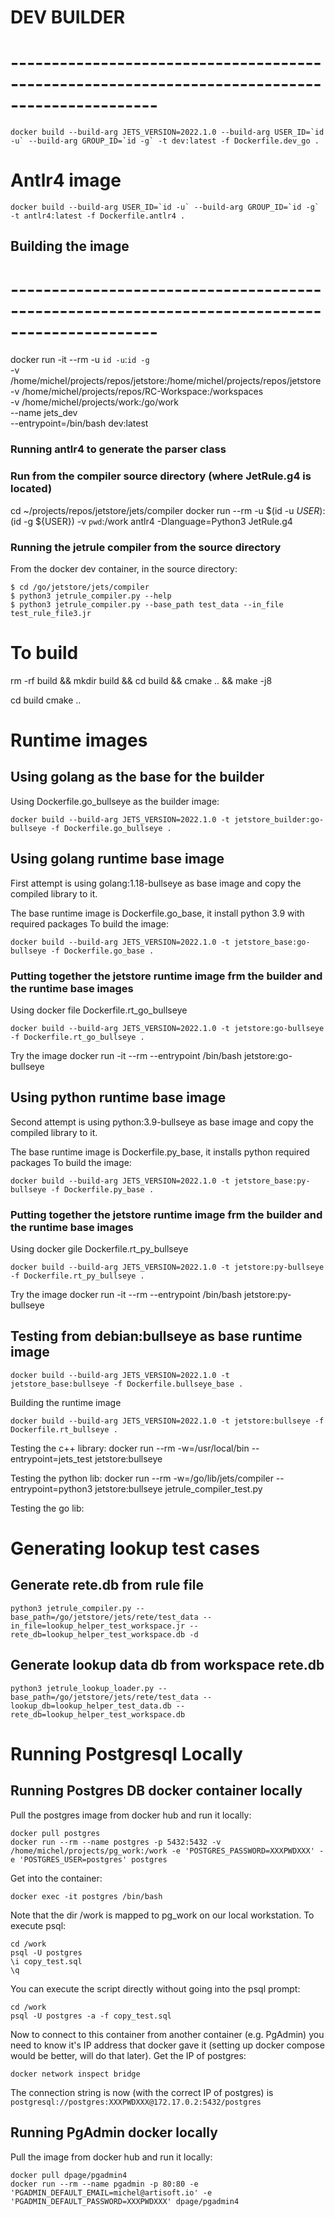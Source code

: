 # DEV BUILDER
# ----------------------------------------------------------------------------------------------
```
docker build --build-arg JETS_VERSION=2022.1.0 --build-arg USER_ID=`id -u` --build-arg GROUP_ID=`id -g` -t dev:latest -f Dockerfile.dev_go . 
```

# Antlr4 image
```
docker build --build-arg USER_ID=`id -u` --build-arg GROUP_ID=`id -g` -t antlr4:latest -f Dockerfile.antlr4 . 
```

## Building the image
# ----------------------------------------------------------------------------------------------
docker run -it --rm -u `id -u`:`id -g` \
    -v /home/michel/projects/repos/jetstore:/home/michel/projects/repos/jetstore \
    -v /home/michel/projects/repos/RC-Workspace:/workspaces \
    -v /home/michel/projects/work:/go/work \
    --name jets_dev \
    --entrypoint=/bin/bash dev:latest

### Running antlr4 to generate the parser class
### Run from the compiler source directory (where JetRule.g4 is located)
cd ~/projects/repos/jetstore/jets/compiler
docker run --rm -u $(id -u ${USER}):$(id -g ${USER}) -v `pwd`:/work antlr4 -Dlanguage=Python3 JetRule.g4

### Running the jetrule compiler from the source directory
From the docker dev container, in the source directory:
```
$ cd /go/jetstore/jets/compiler
$ python3 jetrule_compiler.py --help
$ python3 jetrule_compiler.py --base_path test_data --in_file test_rule_file3.jr
```

# To build
rm -rf build && mkdir build && cd build && cmake .. && make -j8 

cd build 
cmake ..

# Runtime images
## Using golang as the base for the builder
Using Dockerfile.go_bullseye as the builder image:
```
docker build --build-arg JETS_VERSION=2022.1.0 -t jetstore_builder:go-bullseye -f Dockerfile.go_bullseye .
```

## Using golang runtime base image
First attempt is using golang:1.18-bullseye as base image and copy the compiled
library to it.

The base runtime image is Dockerfile.go_base, it install python 3.9 with required packages
To build the image:
```
docker build --build-arg JETS_VERSION=2022.1.0 -t jetstore_base:go-bullseye -f Dockerfile.go_base .
```

### Putting together the jetstore runtime image frm the builder and the runtime base images
Using docker file Dockerfile.rt_go_bullseye
```
docker build --build-arg JETS_VERSION=2022.1.0 -t jetstore:go-bullseye -f Dockerfile.rt_go_bullseye .
```
Try the image
docker run -it --rm --entrypoint /bin/bash jetstore:go-bullseye

## Using python runtime base image
Second attempt is using python:3.9-bullseye as base image and copy the compiled
library to it.

The base runtime image is Dockerfile.py_base, it installs python required packages
To build the image:
```
docker build --build-arg JETS_VERSION=2022.1.0 -t jetstore_base:py-bullseye -f Dockerfile.py_base .
```

### Putting together the jetstore runtime image frm the builder and the runtime base images
Using docker gile Dockerfile.rt_py_bullseye
```
docker build --build-arg JETS_VERSION=2022.1.0 -t jetstore:py-bullseye -f Dockerfile.rt_py_bullseye .
```
Try the image
docker run -it --rm --entrypoint /bin/bash jetstore:py-bullseye

## Testing from debian:bullseye as base runtime image
```
docker build --build-arg JETS_VERSION=2022.1.0 -t jetstore_base:bullseye -f Dockerfile.bullseye_base .
```
Building the runtime image
```
docker build --build-arg JETS_VERSION=2022.1.0 -t jetstore:bullseye -f Dockerfile.rt_bullseye .
```
Testing the c++ library:
docker run --rm -w=/usr/local/bin --entrypoint=jets_test jetstore:bullseye

Testing the python lib:
docker run --rm -w=/go/lib/jets/compiler --entrypoint=python3 jetstore:bullseye jetrule_compiler_test.py

Testing the go lib:

# Generating lookup test cases
## Generate rete.db from rule file
```
python3 jetrule_compiler.py --base_path=/go/jetstore/jets/rete/test_data --in_file=lookup_helper_test_workspace.jr --rete_db=lookup_helper_test_workspace.db -d
```
## Generate lookup data db from workspace rete.db
```
python3 jetrule_lookup_loader.py --base_path=/go/jetstore/jets/rete/test_data --lookup_db=lookup_helper_test_data.db --rete_db=lookup_helper_test_workspace.db
```

# Running Postgresql Locally
## Running Postgres DB docker container locally
Pull the postgres image from docker hub and run it locally:
```
docker pull postgres
docker run --rm --name postgres -p 5432:5432 -v /home/michel/projects/pg_work:/work -e 'POSTGRES_PASSWORD=XXXPWDXXX' -e 'POSTGRES_USER=postgres' postgres
```
Get into the container:
```
docker exec -it postgres /bin/bash
```
Note that the dir /work is mapped to pg_work on our local workstation. To execute psql:
```
cd /work
psql -U postgres
\i copy_test.sql
\q
```
You can execute the script directly without going into the psql prompt:
```
cd /work
psql -U postgres -a -f copy_test.sql
```
Now to connect to this container from another container (e.g. PgAdmin) you need to know it's IP address that docker gave it (setting up docker compose would be better, will do that later).
Get the IP of postgres:
```
docker network inspect bridge
```
The connection string is now (with the correct IP of postgres) is
```postgresql://postgres:XXXPWDXXX@172.17.0.2:5432/postgres```

## Running PgAdmin docker locally
Pull the image from docker hub and run it locally:
```
docker pull dpage/pgadmin4
docker run --rm --name pgadmin -p 80:80 -e 'PGADMIN_DEFAULT_EMAIL=michel@artisoft.io' -e 'PGADMIN_DEFAULT_PASSWORD=XXXPWDXXX' dpage/pgadmin4

